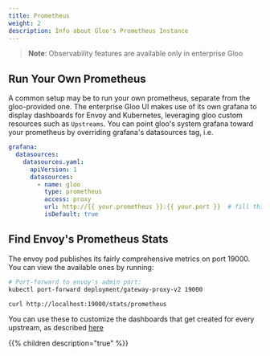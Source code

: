 ```yaml
---
title: Prometheus
weight: 2
description: Info about Gloo's Prometheus Instance
---
```


> **Note**: Observability features are available only in enterprise Gloo

## Run Your Own Prometheus
A common setup may be to run your own prometheus, separate from the gloo-provided one. The enterprise Gloo UI makes use of its own grafana to display dashboards for Envoy and Kubernetes, leveraging gloo custom resources such as `Upstreams`. You can point gloo's system grafana toward your prometheus by overriding grafana's datasources tag, i.e.

```yaml
grafana:
  datasources:
    datasources.yaml:
      apiVersion: 1
      datasources:
        - name: gloo
          type: prometheus
          access: proxy
          url: http://{{ your.prometheus }}:{{ your.port }}  # fill this in!
          isDefault: true
```

## Find Envoy's Prometheus Stats
The envoy pod publishes its fairly comprehensive metrics on port 19000. You can view the available ones by running:
```bash
# Port-forward to envoy's admin port:
kubectl port-forward deployment/gateway-proxy-v2 19000

curl http://localhost:19000/stats/prometheus
```

You can use these to customize the dashboards that get created for every upstream, as described [here](../grafana/dashboards/#dynamically-generated-dashboards)

{{% children description="true" %}}
